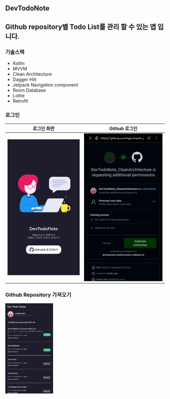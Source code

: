 ## DevTodoNote

<h2>Github repository별 Todo List를 관리 할 수 있는 앱 입니다.</h2>

<h3>기술스택</h3>

* Kotlin
* MVVM
* Clean Architecture
* Dagger Hilt
* Jetpack Navigation component
* Room Database
* Lottie
* Retrofit

<h3> 로그인 </h3>

|로그인 화면|Github 로그인|
|:---:|:---:|
|![login](./screenshot/login.jpg)|![github_login](./screenshot/github_login.jpg)|


<h3> Github Repository 가져오기 </h3>
<img src="./screenshot/repository.jpg" width="30%"/>
